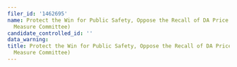 ```yaml
---
filer_id: '1462695'
name: Protect the Win for Public Safety, Oppose the Recall of DA Price (Price Ballot
  Measure Committee)
candidate_controlled_id: ''
data_warning: 
title: Protect the Win for Public Safety, Oppose the Recall of DA Price (Price Ballot
  Measure Committee)
---
```

